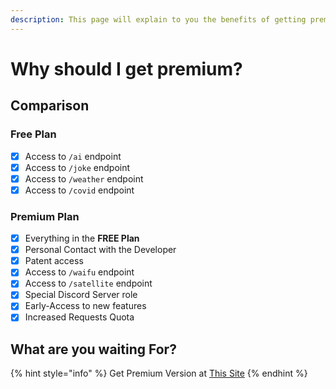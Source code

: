 ```yaml
---
description: This page will explain to you the benefits of getting premium version
---
```


# Why should I get premium?

## Comparison 

### Free Plan

* [x] Access to `/ai` endpoint
* [x] Access to `/joke` endpoint
* [x] Access to `/weather` endpoint
* [x] Access to `/covid` endpoint

### Premium Plan

* [x] Everything in the **FREE Plan**
* [x] Personal Contact with the Developer
* [x] Patent access
* [x] Access to `/waifu` endpoint
* [x] Access to `/satellite` endpoint
* [x] Special Discord Server role
* [x] Early-Access to new features
* [x] Increased Requests Quota  

## What are you waiting For?

{% hint style="info" %}
Get Premium Version at [This Site](https://u.pgamerx.com/premium)
{% endhint %}

